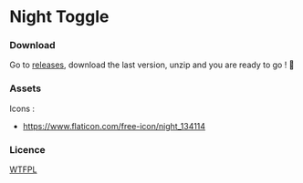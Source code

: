 # Night Toggle

### Download

Go to [releases](https://github.com/AurelTyson/night-toggle/releases), download the last version, unzip and you are ready to go ! 🚀

### Assets

Icons :
- https://www.flaticon.com/free-icon/night_134114

### Licence

[WTFPL](https://en.wikipedia.org/wiki/WTFPL)
